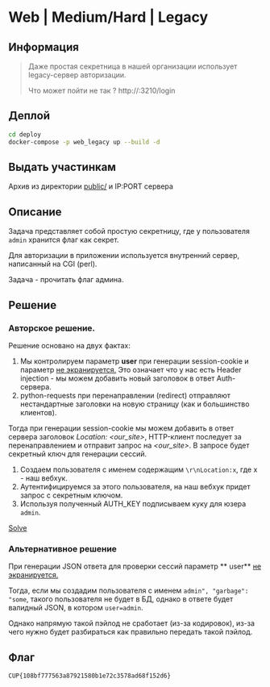 # Web | Medium/Hard | Legacy

## Информация

> Даже простая секретница в нашей организации использует legacy-сервер авторизации.
>
>
> Что может пойти не так ?
> http://<ip>:3210/login

## Деплой

```sh
cd deploy
docker-compose -p web_legacy up --build -d
```

## Выдать участинкам

Архив из директории [public/](public/) и IP:PORT сервера

## Описание

Задача представляет собой простую секретницу, где у пользователя `admin` хранится флаг как секрет.

Для авторизации в приложении используется внутренний сервер, написанный на CGI (perl).

Задача - прочитать флаг админа.

## Решение

### Авторское решение.

Решение основано на двух фактах:

1. Мы контролируем параметр **user** при генерации session-cookie и
   параметр [не экранируется.](https://github.com/acisoru/ctfcup22-quals/blob/main/web/legacy/deploy/auth/sessgen.pl#L37)
   Это означает что у нас есть Header injection - мы можем добавить
   новый заголовок в ответ Auth-сервера.
2. python-requests при перенаправлении (redirect) отправляют нестандартные заголовки на новую страницу (как и
   большинство клиентов).

Тогда при генерации session-cookie мы можем добавить в ответ сервера заголовок _Location: <our_site>_, HTTP-клиент
последует за перенаправлением и отправит запрос на _<our_site>_. В запросе будет секретный ключ для генерации сессий.

1. Создаем пользователя с именем содержащим `\r\nLocation:x`, где x - наш вебхук.
2. Аутентифицируемся за этого пользователя, на наш вебхук придет запрос с секретным ключом.
3. Используя полученный AUTH_KEY подписываем куку для юзера `admin`.

[Solve](solve/solve.py)

### Альтернативное решение

При генерации JSON ответа для проверки сессий параметр **
user** [не экранируется.](https://github.com/acisoru/ctfcup22-quals/blob/main/web/legacy/deploy/auth/sessvalid.pl#L48)

Тогда, если мы создадим пользователя c именем `admin", "garbage": "some`, такого пользователя не будет в БД, однако в
ответе будет валидный JSON, в котором `user=admin`.

Однако напрямую такой пэйлод не сработает (из-за кодировок), из-за чего нужно будет разбираться как правильно передать такой пэйлод.
## Флаг

`CUP{108bf777563a87921580b1e72c3578ad68f152d6}`
